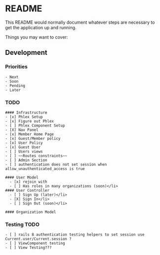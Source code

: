 # README

This README would normally document whatever steps are necessary to get the
application up and running.

Things you may want to cover:
## Development 
  ### Priorities
    - Next
    - Soon
    - Pending
    - Later
  ### TODO
    #### Infrastructure
    - [x] Phlex Setup
    - [x] Figure out Phlex
    - [ ] Phlex Component Setup
    - [X] Nav Panel
    - [x] Member Home Page
    - [x] Guest/Member policy
    - [x] User Policy
    - [x] Guest User
    - [ ] Users views
    - [ ] ~~Routes constraints~~
    - [ ] Admin Section
    - [ ] authentication does not set session when allow_unauthenticated_access is true

    #### User Model
      - [x] rejoin with  
      - [ ] Has roles in many organizations (soon)</li>
    #### User Controller
      - [ ] Sign Up (later)</li>
      - [X] Sign In</li>
      - [ ] Sign Out (soon)</li>
                   
    #### Organization Model

  ### Testing TODO
    - [ ] rails 8 authentication testing helpers to set session use Current.user/Current.session ?
    - [ ] ViewComponent testing
    - [ ] View Testing???